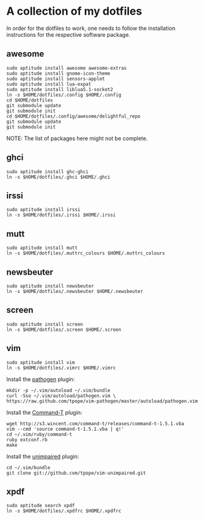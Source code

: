 A collection of my dotfiles
===========================

In order for the dotfiles to work, one needs to follow the installation
instructions for the respective software package.

awesome
-------

    sudo aptitude install awesome awesome-extras
    sudo aptitude install gnome-icon-theme
    sudo aptitude install sensors-applet
    sudo aptitude install lua-expat
    sudo aptitude install liblua5.1-socket2
    ln -s $HOME/dotfiles/.config $HOME/.config
    cd $HOME/dotfiles
    git submodule update
    git submodule init
    cd $HOME/dotfiles/.config/awesome/delightful_repo
    git submodule update
    git submodule init

NOTE: The list of packages here might not be complete.

ghci
----

    sudo aptitude install ghc-ghci
    ln -s $HOME/dotfiles/.ghci $HOME/.ghci

irssi
-----

    sudo aptitude install irssi
    ln -s $HOME/dotfiles/.irssi $HOME/.irssi

mutt
----

    sudo aptitude install mutt
    ln -s $HOME/dotfiles/.muttrc_colours $HOME/.muttrc_colours

newsbeuter
----------

    sudo aptitude install newsbeuter
    ln -s $HOME/dotfiles/.newsbeuter $HOME/.newsbeuter

screen
------

    sudo aptitude install screen
    ln -s $HOME/dotfiles/.screen $HOME/.screen

vim
---

    sudo aptitude install vim
    ln -s $HOME/dotfiles/.vimrc $HOME/.vimrc

Install the [pathogen](https://github.com/tpope/vim-pathogen) plugin:

    mkdir -p ~/.vim/autoload ~/.vim/bundle
    curl -Sso ~/.vim/autoload/pathogen.vim \
	https://raw.github.com/tpope/vim-pathogen/master/autoload/pathogen.vim

Install the [Command-T](https://wincent.com/products/command-t) plugin:

    wget http://s3.wincent.com/command-t/releases/command-t-1.5.1.vba
    vim --cmd 'source command-t-1.5.1.vba | q!'
    cd ~/.vim/ruby/command-t
    ruby extconf.rb
    make

Install the [unimpaired](https://github.com/tpope/vim-unimpaired) plugin:

    cd ~/.vim/bundle
    git clone git://github.com/tpope/vim-unimpaired.git

xpdf
----

    sudo aptitude search xpdf
    ln -s $HOME/dotfiles/.xpdfrc $HOME/.xpdfrc
